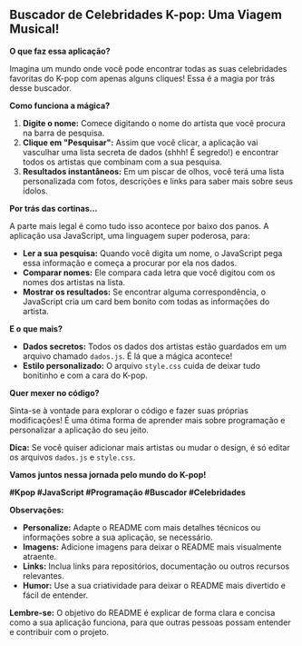 ## Buscador de Celebridades K-pop: Uma Viagem Musical!

**O que faz essa aplicação?**

Imagina um mundo onde você pode encontrar todas as suas celebridades favoritas do K-pop com apenas alguns cliques!  Essa é a magia por trás desse buscador. 

**Como funciona a mágica?**

1. **Digite o nome:** Comece digitando o nome do artista que você procura na barra de pesquisa.
2. **Clique em "Pesquisar":** Assim que você clicar, a aplicação vai vasculhar uma lista secreta de dados (shhh! É segredo!) e encontrar todos os artistas que combinam com a sua pesquisa.
3. **Resultados instantâneos:** Em um piscar de olhos, você terá uma lista personalizada com fotos, descrições e links para saber mais sobre seus ídolos. 

**Por trás das cortinas...**

A parte mais legal é como tudo isso acontece por baixo dos panos. A aplicação usa JavaScript, uma linguagem super poderosa, para:

* **Ler a sua pesquisa:** Quando você digita um nome, o JavaScript pega essa informação e começa a procurar por ela nos dados.
* **Comparar nomes:** Ele compara cada letra que você digitou com os nomes dos artistas na lista.
* **Mostrar os resultados:** Se encontrar alguma correspondência, o JavaScript cria um card bem bonito com todas as informações do artista.

**E o que mais?**

* **Dados secretos:** Todos os dados dos artistas estão guardados em um arquivo chamado `dados.js`. É lá que a mágica acontece!
* **Estilo personalizado:** O arquivo `style.css` cuida de deixar tudo bonitinho e com a cara do K-pop.

**Quer mexer no código?**

Sinta-se à vontade para explorar o código e fazer suas próprias modificações! É uma ótima forma de aprender mais sobre programação e personalizar a aplicação do seu jeito.

**Dica:** Se você quiser adicionar mais artistas ou mudar o design, é só editar os arquivos `dados.js` e `style.css`.

**Vamos juntos nessa jornada pelo mundo do K-pop!** 

**#Kpop #JavaScript #Programação #Buscador #Celebridades**

**Observações:**

* **Personalize:** Adapte o README com mais detalhes técnicos ou informações sobre a sua aplicação, se necessário.
* **Imagens:** Adicione imagens para deixar o README mais visualmente atraente.
* **Links:** Inclua links para repositórios, documentação ou outros recursos relevantes.
* **Humor:** Use a sua criatividade para deixar o README mais divertido e fácil de entender.

**Lembre-se:** O objetivo do README é explicar de forma clara e concisa como a sua aplicação funciona, para que outras pessoas possam entender e contribuir com o projeto.
